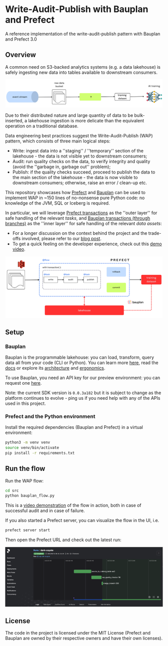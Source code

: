 # Write-Audit-Publish with Bauplan and Prefect
A reference implementation of the write-audit-publish pattern with Bauplan and Prefect 3.0

## Overview

A common need on S3-backed analytics systems (e.g. a data lakehouse) is safely ingesting new data into tables available to downstream consumers. 

![WAP](img/wap.jpg)

Due to their distributed nature and large quantity of data to be bulk-inserted, a lakehouse ingestion is more delicate than the equivalent operation on a traditional database.

Data engineering best practices suggest the Write-Audit-Publish (WAP) pattern, which consists of three main logical steps:

* Write: ingest data into a ''staging'' / ''temporary'' section of the lakehouse - the data is not visible yet to downstream consumers;
* Audit: run quality checks on the data, to verify integrity and quality (avoid the ''garbage in, garbage out'' problem);
* Publish: if the quality checks succeed, proceed to publish the data to the main section of the lakehouse - the data is now visible to downstream consumers; otherwise, raise an error / clean-up etc.

This repository showcases how [Prefect](https://www.prefect.io/) and [Bauplan](https://www.bauplanlabs.com/) can be used to implement WAP in ~150 lines of no-nonsense pure Python code: no knowledge of the JVM, SQL or Iceberg is required.  

In particular, we will leverage [Prefect transactions](https://docs-3.prefect.io/3.0rc/develop/transactions#write-your-first-transaction) as the ''outer layer'' for safe handling of the relevant _tasks_, and [Bauplan transactions (through branches)](https://docs.bauplanlabs.com/en/latest/tutorial/02_catalog.html) as the ''inner layer'' for safe handling of the relevant _data assets_:

* For a longer discussion on the context behind the project and the trade-offs involved, please refer to our [blog post](https://www.prefect.io/blog/prefect-on-the-lakehouse-write-audit-publish-pattern-with-transactions-and-git-for-data).
* To get a quick feeling on the developer experience, check out this [demo video](https://www.loom.com/share/0387703f204e4b3680b1cb14302a04da?sid=536f3a9f-c590-4548-a3c2-b5861b8c17c0).

![Lakhouse flow](img/flow.jpg)


## Setup

### Bauplan

Bauplan is the programmable lakehouse: you can load, transform, query data all from your code (CLI or Python). You can learn more [here](https://www.bauplanlabs.com/), read the [docs](https://docs.bauplanlabs.com/) or explore its [architecture](https://arxiv.org/pdf/2308.05368) and [ergonomics](https://arxiv.org/pdf/2404.13682).

To use Bauplan, you need an API key for our preview environment: you can request one [here](https://www.bauplanlabs.com/#join).

Note: the current SDK version is `0.0.3a182` but it is subject to change as the platform continues to evolve - ping us if you need help with any of the APIs used in this project.

### Prefect and the Python environment

Install the required dependencies (Bauplan and Prefect) in a virtual environment:

```bash
python3 -m venv venv
source venv/bin/activate
pip install -r requirements.txt
```

## Run the flow

Run the WAP flow:

```bash
cd src
python bauplan_flow.py
```

This is a [video demonstration](https://www.loom.com/share/0387703f204e4b3680b1cb14302a04da?sid=536f3a9f-c590-4548-a3c2-b5861b8c17c0) of the flow in action, both in case of successful audit and in case of failure.

If you also started a Prefect server, you can visualize the flow in the UI, i.e.

```bash
prefect server start
```

Then open the Prefect URL and check out the latest run:

![prefect UI](img/UI.png)


## License

The code in the project is licensed under the MIT License (Prefect and Bauplan are owned by their respective owners and have their own licenses). 
